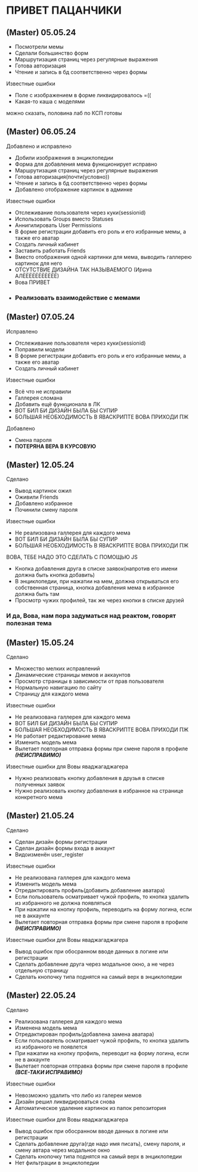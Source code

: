 <h1>ПРИВЕТ ПАЦАНЧИКИ</h1>
<h2>(Master) 05.05.24</h2>
<ul>
  <li>Посмотрели мемы</li>
  <li>Сделали большинство форм</li>
  <li>Маршрутизация страниц через регулярные выражения</li>
  <li>Готова авторизация</li>
  <li>Чтение и запись в бд соответственно через формы</li>
</ul>
Известные ошибки
<ul>
  <li>Поле с изображением в форме ликвидировалось =((</li>
  <li>Какая-то каша с моделями</li>
</ul>

можно сказать, половина лаб по КСП готовы


<h2>(Master) 06.05.24</h2>

Добавлено и исправлено
<ul>
  <li>Добили изображения в энциклопедии</li>
  <li>Форма для добавления мема функционирует исправно</li>
  <li>Маршрутизация страниц через регулярные выражения</li>
  <li>Готова авторизация(почти(условно))</li>
  <li>Чтение и запись в бд соответственно через формы</li>
  <li>Добавлено отображение картинок в админке</li>
</ul>
Известные ошибки
<ul>
  <li>Отслеживание пользователя через куки(sessionid)</li>
  <li>Использовать Groups вместо Statuses</li>
  <li>Аннигилировать User Permissions</li>
  <li>В форме регистрации добавить его роль и его избранные мемы, а также его аватар</li>
  <li>Создать личный кабинет</li>
  <li>Заставить работать Friends</li>
  <li>Вместо отображения одной картинки для мема, выводить галлерею картинок для него</li>
  <li>ОТСУТСТВИЕ ДИЗАЙНА ТАК НАЗЫВАЕМОГО (Ирина АЛЁЁЁЁЁЁЁЁЁЁЁ)</li>
  <li>Вова ПРИВЕТ</li>
  <li><h3>Реализовать взаимодействие с мемами</h3></li>
</ul>

<h2>(Master) 07.05.24</h2>
Исправлено
<ul>
  <li>Отслеживание пользователя через куки(sessionid)</li>
  <li>Поправили модели</li>
  <li>В форме регистрации добавить его роль и его избранные мемы, а также его аватар</li>
  <li>Создать личный кабинет</li>
</ul>
Известные ошибки
<ul>
  <li>Всё что не исправили</li>
  <li>Галлерея сломана</li>
  <li>Добавить ещё функционала в ЛК</li>
  <li>ВОТ БИЛ БИ ДИЗАЙН БЫЛА БЫ СУПИР</li>
  <li>БОЛЬШАЯ НЕОБХОДИМОСТЬ В ЯВАСКРИПТЕ ВОВА ПРИХОДИ ПЖ</li>
</ul>
Добавлено
<ul>
  <li>Смена пароля</li>
  <li><b>ПОТЕРЯНА ВЕРА В КУРСОВУЮ</b></li>
</ul>

<h2>(Master) 12.05.24</h2>
Сделано
<ul>
  <li>Вывод картинок ожил</li>
  <li>Оживили Friends</li>
  <li>Добавлено избранное</li>
  <li>Починили смену пароля</li>
</ul>
Известные ошибки
<ul>
  <li>Не реализована галлерея для каждого мема</li>
  <li>ВОТ БИЛ БИ ДИЗАЙН БЫЛА БЫ СУПИР</li>
  <li>БОЛЬШАЯ НЕОБХОДИМОСТЬ В ЯВАСКРИПТЕ ВОВА ПРИХОДИ ПЖ</li>
</ul>
ВОВА, ТЕБЕ НАДО ЭТО СДЕЛАТЬ С ПОМОЩЬЮ JS
<ul>
  <li>Кнопка добавления друга в списке заявок(напротив его имени должна быть кнопка добавить)</li>
  <li>В энциклопедии, при нажатии на мем, должна открываться его собственная страница, кнопка добавления мема в избранное должна быть там</li>
  <li>Просмотр чужих профилей, так же через кнопки в списке друзей</li>
</ul>
<h3>И да, Вова, нам пора задуматься над реактом, говорят полезная тема</h3>

<h2>(Master) 15.05.24</h2>
Сделано
<ul>
  <li>Множество мелких исправлений</li>
  <li>Динамические страницы мемов и аккаунтов</li>
  <li>Просмотр страницы в зависимости от прав пользователя</li>
  <li>Нормальную навигацию по сайту</li>
  <li>Страницу для каждого мема</li>
</ul>
Известные ошибки
<ul>
  <li>Не реализована галлерея для каждого мема</li>
  <li>ВОТ БИЛ БИ ДИЗАЙН БЫЛА БЫ СУПИР</li>
  <li>БОЛЬШАЯ НЕОБХОДИМОСТЬ В ЯВАСКРИПТЕ ВОВА ПРИХОДИ ПЖ</li>
  <li>Не работает редактирование мема</li>
  <li>Изменить модель мема</li>
  <li>Вылетает повторная отправка формы при смене пароля в профиле <b><i>(НЕИСПРАВИМО)</i></b></li>
</ul>
Известные ошибки для Вовы яваджагаджагера
<ul>
  <li>Нужно реализовать кнопку добавления в друзья в списке полученных заявок</li>
  <li>Нужно реализовать кнопку добавления в избранное на странице конкретного мема</li>
</ul>

<h2>(Master) 21.05.24</h2>
Сделано
<ul>
  <li>Сделан дизайн формы регистрации</li>
  <li>Сделан дизайн формы входа в аккаунт</li>
  <li>Видоизменён user_register</li>
</ul>
Известные ошибки
<ul>
  <li>Не реализована галлерея для каждого мема</li>
  <li>Изменить модель мема</li>
  <li>Отредактировать профиль(добавить добавление аватара)</li>
  <li>Если пользователь осматривает чужой профиль, то кнопка удалить из избранного не должна появляться</li>
  <li>При нажатии на кнопку профиль, переводить на форму логина, если не в аккаунте</li>
  <li>Вылетает повторная отправка формы при смене пароля в профиле <b><i>(НЕИСПРАВИМО)</i></b></li>
</ul>
Известные ошибки для Вовы яваджагаджагера
<ul>
  <li>Вывод ошибок при обосранном вводе данных в логине или регистрации</li>
  <li>Сделать добавление друга через модальное окно, а не через отдельную страницу</li>
  <li>Сделать кнопочку типа поднятся на самый верх в энциклопедии</li>
</ul>
<h2>(Master) 22.05.24</h2>
Сделано
<ul>
  <li>Реализована галлерея для каждого мема</li>
  <li>Изменена модель мема</li>
  <li>Отредактирован профиль(добавлена замена аватара)</li>
  <li>Если пользователь осматривает чужой профиль, то кнопка удалить из избранного не появлется</li>
  <li>При нажатии на кнопку профиль, переводит на форму логина, если не в аккаунте</li>
  <li>Вылетает повторная отправка формы при смене пароля в профиле <b><i>(ВСЕ-ТАКИ ИСПРАВИМО)</i></b></li>
</ul>
Известные ошибки
<ul>
  <li>Невозможно удалить что либо из галереи мемов</li>
  <li>Дизайн решил ликвидироваться снова</li>
  <li>Автоматическое удаление картинок из папок репозитория</li>
</ul>
Известные ошибки для Вовы яваджагаджагера
<ul>
  <li>Вывод ошибок при обосранном вводе данных в логине или регистрации</li>
  <li>Сделать добавление друга(где надо имя писать), смену пароля, и смену автара через модальное окно</li>
  <li>Сделать кнопочку типа поднятся на самый верх в энциклопедии</li>
  <li>Нет фильтрации в энциклопедии</li>
</ul>
